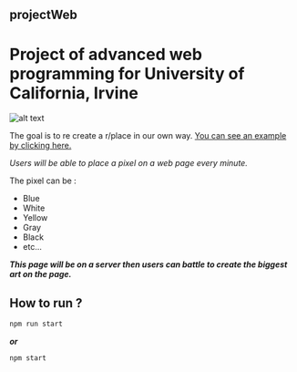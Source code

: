 ## projectWeb
# Project of advanced web programming for University of California, Irvine

![alt text](https://github.com/ElMatteo/r-placeProject/blob/main/public/img/Logo_p_rlace.png?raw=true)


The goal is to re create a r/place in our own way.
[You can see an example by clicking here.](https://www.reddit.com/r/place/)

_Users will be able to place a pixel on a web page every minute._

The pixel can be :
  * Blue
  * White
  * Yellow
  * Gray
  * Black
  * etc...

_**This page will be on a server then users can battle to create the biggest art on the page.**_

## How to run ? ##
```bash
npm run start
```
_**or**_
```bash
npm start
```
